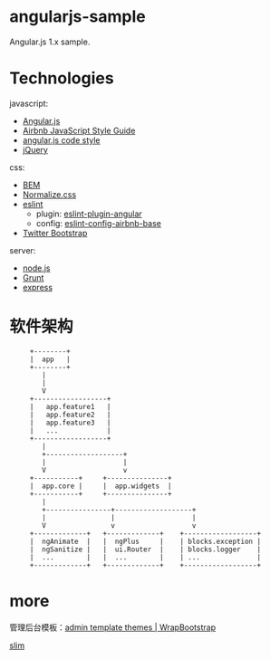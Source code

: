 # angularjs-sample

Angular.js 1.x sample.

# Technologies

javascript:
* [Angular.js]
* [Airbnb JavaScript Style Guide]
* [angular.js code style]
* [jQuery]

css:
* [BEM]
* [Normalize.css]
* [eslint]
    - plugin: [eslint-plugin-angular](https://www.npmjs.com/package/eslint-plugin-angular)
    - config: [eslint-config-airbnb-base](https://www.npmjs.com/package/eslint-config-airbnb-base)
* [Twitter Bootstrap]

server:
* [node.js]
* [Grunt]
* [express]

# 软件架构

```
     +--------+
     |  app   |
     +--------+
        |
        |
        V
     +------------------+
     |   app.feature1   |
     |   app.feature2   |
     |   app.feature3   |
     |   ...            |
     +------------------+
        |
        +-------------------+
        |                   |
        V                   v
     +-----------+     +---------------+
     |  app.core |     |  app.widgets  |
     +-----------+     +---------------+
        |
        +----------------+-------------------+
        |                |                   |
        V                v                   v
     +-------------+   +-------------+    +------------------+
     |  ngAnimate  |   |  ngPlus     |    | blocks.exception |
     |  ngSanitize |   |  ui.Router  |    | blocks.logger    |
     |  ...        |   |  ...        |    | ...              |
     +-------------+   +-------------+    +------------------+

```

# more

管理后台模板：[admin template themes | WrapBootstrap](https://wrapbootstrap.com/tag/admin-template)

[slim](http://iarouse.com/dist-slim/v3/index.html#/dashboard)



[//]: # (These are reference links used in the body of this note and get stripped out when the markdown processor does its job. There is no need to format nicely because it shouldn't be seen. Thanks SO - http://stackoverflow.com/questions/4823468/store-comments-in-markdown-syntax)

[Angular.js]: <http://angularjs.org>
[Airbnb JavaScript Style Guide]: <https://github.com/airbnb/javascript>
[angular.js code style]: <https://github.com/johnpapa/angular-styleguide/blob/master/a1/README.md>
[jQuery]: <http://jquery.com>

[BEM]: <https://en.bem.info/>
[Normalize.css]: <http://necolas.github.io/normalize.css/>
[eslint]: <http://eslint.org/>
[Twitter Bootstrap]: <http://twitter.github.com/bootstrap/>

[node.js]: <http://nodejs.org>
[Grunt]: <https://gruntjs.com/>
[express]: <http://expressjs.com>



